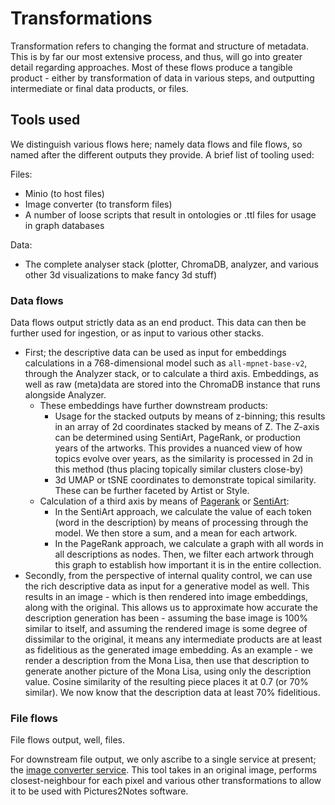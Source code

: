 # Transformations

Transformation refers to changing the format and structure of metadata. This is by far our most extensive process, and thus, will go into greater detail regarding approaches. Most of these flows produce a tangible product - either by transformation of data in various steps, and outputting intermediate or final data products, or files.

## Tools used

We distinguish various flows here; namely data flows and file flows, so named after the different outputs they provide. A brief list of tooling used:

Files:
- Minio (to host files)
- Image converter (to transform files)
- A number of loose scripts that result in ontologies or .ttl files for usage in graph databases

Data:
- The complete analyser stack (plotter, ChromaDB, analyzer, and various other 3d visualizations to make fancy 3d stuff)

### Data flows

Data flows output strictly data as an end product. This data can then be further used for ingestion, or as input to various other stacks.

- First; the descriptive data can be used as input for embeddings calculations in a 768-dimensional model such as `all-mpnet-base-v2`, through the Analyzer stack, or to calculate a third axis. Embeddings, as well as raw (meta)data are stored into the ChromaDB instance that runs alongside Analyzer.
    - These embeddings have further downstream products:
        - Usage for the stacked outputs by means of z-binning; this results in an array of 2d coordinates stacked by means of Z. The Z-axis can be determined using SentiArt, PageRank, or production years of the artworks. This provides a nuanced view of how topics evolve over years, as the similarity is processed in 2d in this method (thus placing topically similar clusters close-by)
        - 3d UMAP or tSNE coordinates to demonstrate topical similarity. These can be further faceted by Artist or Style.
    - Calculation of a third axis by means of [Pagerank](https://scikit-network.readthedocs.io/en/latest/tutorials/ranking/pagerank.html) or [SentiArt](https://github.com/matinho13/SentiArt/tree/main):
        - In the SentiArt approach, we calculate the value of each token (word in the description) by means of processing through the model. We then store a sum, and a mean for each artwork.
        - In the PageRank approach, we calculate a graph with all words in all descriptions as nodes. Then, we filter each artwork through this graph to establish how important it is in the entire collection.
- Secondly, from the perspective of internal quality control, we can use the rich descriptive data as input for a generative model as well. This results in an image - which is then rendered into image embeddings, along with the original. This allows us to approximate how accurate the description generation has been - assuming the base image is 100% similar to itself, and assuming the rendered image is some degree of dissimilar to the original, it means any intermediate products are at least as fidelitious as the generated image embedding. As an example - we render a description from the Mona Lisa, then use that description to generate another picture of the Mona Lisa, using only the description value. Cosine similarity of the resulting piece places it at 0.7 (or 70% similar). We now know that the description data at least 70% fidelitious.

### File flows

File flows output, well, files.

For downstream file output, we only ascribe to a single service at present; the [image converter service](https://github.com/MuseIT-project/image-converter). This tool takes in an original image, performs closest-neighbour for each pixel and various other transformations to allow it to be used with Pictures2Notes software.